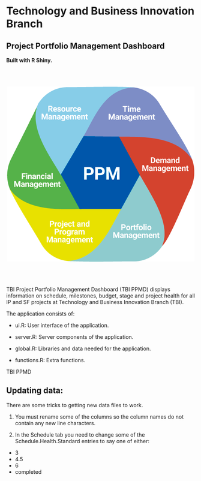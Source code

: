 # Technology and Business Innovation Branch
## Project Portfolio Management Dashboard

**Built with R Shiny.**

<br>
<br>
<p align="center">
  <img src="./ppm-logo.png">
</p>
<br>
<br>

TBI Project Portfolio Management Dashboard (TBI PPMD) displays information on schedule, milestones, budget, stage and project health for all IP and SF projects at Technology and Business Innovation Branch (TBI). 

The application consists of:

- ui.R: User interface of the application.

- server.R: Server components of the application.

- global.R: Libraries and data needed for the application.

- functions.R: Extra functions.

TBI PPMD

## Updating data:

There are some tricks to getting new data files to work.

1. You must rename some of the columns so the column names do not contain any new line characters.

2. In the Schedule tab you need to change some of the Schedule.Health.Standard entries to say one of either:
  - 3
  - 4.5
  - 6
  - completed
